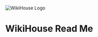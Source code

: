 ![WikiHouse Logo]( https://avatars2.githubusercontent.com/u/12211409?v=3&s=300 )

WikiHouse Read Me
===
